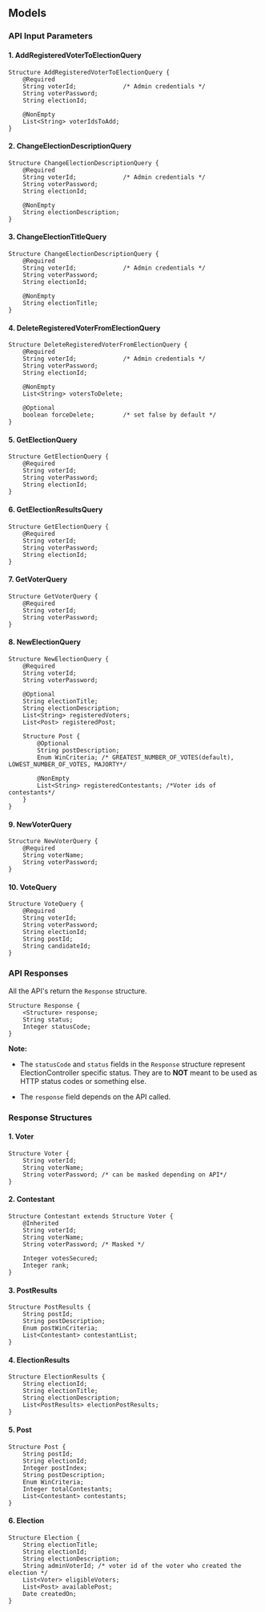 ## Models ##

### API Input Parameters ###

#### 1. AddRegisteredVoterToElectionQuery ####

    Structure AddRegisteredVoterToElectionQuery {
        @Required
        String voterId;             /* Admin credentials */
        String voterPassword;
        String electionId;
        
        @NonEmpty
        List<String> voterIdsToAdd;
    }

#### 2. ChangeElectionDescriptionQuery ####

    Structure ChangeElectionDescriptionQuery {
        @Required
        String voterId;             /* Admin credentials */
        String voterPassword;
        String electionId;
        
        @NonEmpty
        String electionDescription;
    }

#### 3. ChangeElectionTitleQuery ####

    Structure ChangeElectionDescriptionQuery {
        @Required
        String voterId;             /* Admin credentials */
        String voterPassword;
        String electionId;
        
        @NonEmpty
        String electionTitle;
    }

#### 4. DeleteRegisteredVoterFromElectionQuery ####

    Structure DeleteRegisteredVoterFromElectionQuery {
        @Required
        String voterId;             /* Admin credentials */
        String voterPassword;
        String electionId;
        
        @NonEmpty
        List<String> votersToDelete;

        @Optional
        boolean forceDelete;        /* set false by default */
    }

#### 5. GetElectionQuery ####
    Structure GetElectionQuery {
        @Required
        String voterId;
        String voterPassword;
        String electionId;
    }

#### 6. GetElectionResultsQuery ####
    Structure GetElectionQuery {
        @Required
        String voterId;
        String voterPassword;
        String electionId;
    }

#### 7. GetVoterQuery ####
    Structure GetVoterQuery {
        @Required
        String voterId;
        String voterPassword;
    }

#### 8. NewElectionQuery ####
    Structure NewElectionQuery {
        @Required
        String voterId;
        String voterPassword;
        
        @Optional
        String electionTitle;
        String electionDescription;
        List<String> registeredVoters;
        List<Post> registeredPost;
    
        Structure Post {
            @Optional
            String postDescription;
            Enum WinCriteria; /* GREATEST_NUMBER_OF_VOTES(default), LOWEST_NUMBER_OF_VOTES, MAJORTY*/        

            @NonEmpty
            List<String> registeredContestants; /*Voter ids of contestants*/
        }
    }

#### 9. NewVoterQuery ####
    Structure NewVoterQuery {
        @Required
        String voterName;
        String voterPassword;
    }

#### 10. VoteQuery ####
    Structure VoteQuery {
        @Required
        String voterId;
        String voterPassword;
        String electionId;
        String postId;
        String candidateId;
    }

### API Responses ###
All the API's return the ```Response``` structure.

    Structure Response {
        <Structure> response;
        String status;
        Integer statusCode;
    }

**Note:**
* The ```statusCode``` and ```status``` fields in the ```Response```
  structure represent ElectionController specific status. They are to **NOT** meant to be used as HTTP status codes or something else.
  
* The ```response``` field depends on the API called.

### Response Structures ###

#### 1. Voter ####
    Structure Voter {
        String voterId;
        String voterName;
        String voterPassword; /* can be masked depending on API*/
    }

#### 2. Contestant ####
    Structure Contestant extends Structure Voter {
        @Inherited
        String voterId;
        String voterName;
        String voterPassword; /* Masked */
                
        Integer votesSecured;
        Integer rank;
    }

#### 3. PostResults ####
    Structure PostResults {
        String postId;
        String postDescription;
        Enum postWinCriteria;
        List<Contestant> contestantList;
    }

#### 4. ElectionResults ####
    Structure ElectionResults {
        String electionId;
        String electionTitle;
        String electionDescription;
        List<PostResults> electionPostResults;
    }

#### 5. Post ####
    Structure Post {
        String postId;
        String electionId;
        Integer postIndex;
        String postDescription;
        Enum WinCriteria;
        Integer totalContestants;
        List<Contestant> contestants;
    }

#### 6. Election ####
    Structure Election {
        String electionTitle;
        String electionId;
        String electionDescription;
        String adminVoterId; /* voter id of the voter who created the election */
        List<Voter> eligibleVoters;
        List<Post> availablePost;
        Date createdOn;
    }

